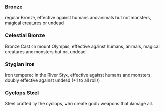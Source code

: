### Bronze
regular Bronze, effective against humans and animals but not monsters, magical creatures or undead
### Celestial Bronze
Bronze Cast on mount Olympus, effective against humans, animals, magical creatures and monsters but not undead
### Stygian Iron
Iron tempered in the River Styx, effective against humans and monsters, doubly effective against undead (+1 to all rolls)
### Cyclops Steel
Steel crafted by the cyclops, who create godly weapons that damage all.